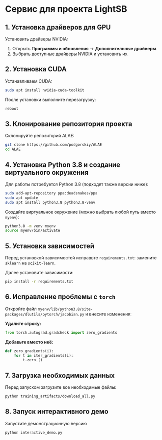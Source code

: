 # Сервис для проекта LightSB

## 1. Установка драйверов для GPU

Установить драйверы NVIDIA:
1. Открыть **Программы и обновления** → **Дополнительные драйверы**.
2. Выбрать доступные драйверы NVIDIA и установить их.

## 2. Установка CUDA

Устанавливаем CUDA:
```bash
sudo apt install nvidia-cuda-toolkit
```
После установки выполните перезагрузку:
```bash
reboot
```

## 3. Клонирование репозитория проекта

Склонируйте репозиторий ALAE:
```bash
git clone https://github.com/podgorskiy/ALAE
cd ALAE
```

## 4. Установка Python 3.8 и создание виртуального окружения

Для работы потребуется Python 3.8 (подходят также версии ниже):
```bash
sudo add-apt-repository ppa:deadsnakes/ppa
sudo apt update
sudo apt install python3.8 python3.8-venv
```

Создайте виртуальное окружение (можно выбрать любой путь вместо `myenv`):
```bash
python3.8 -m venv myenv
source myenv/bin/activate
```

## 5. Установка зависимостей

Перед установкой зависимостей исправьте `requirements.txt`: замените `sklearn` на `scikit-learn`.

Далее установите зависимости:
```bash
pip install -r requirements.txt
```

## 6. Исправление проблемы с `torch`

Откройте файл `myenv/lib/python3.8/site-packages/dlutils/pytorch/jacobian.py` и внесите изменения:

**Удалите строку:**
```python
from torch.autograd.gradcheck import zero_gradients
```

**Добавьте вместо неё:**
```python
def zero_gradients(i):
    for t in iter_gradients(i):
        t.zero_()
```

## 7. Загрузка необходимых данных

Перед запуском загрузите все необходимые файлы:
```bash
python training_artifacts/download_all.py
```

## 8. Запуск интерактивного демо

Запустите демонстрационную версию
```bash
python interactive_demo.py
```
